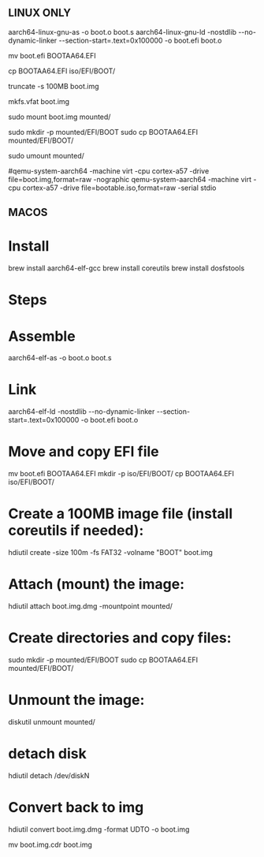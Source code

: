 ## LINUX ONLY

aarch64-linux-gnu-as -o boot.o boot.s
aarch64-linux-gnu-ld -nostdlib --no-dynamic-linker --section-start=.text=0x100000 -o boot.efi boot.o

mv boot.efi BOOTAA64.EFI

cp BOOTAA64.EFI iso/EFI/BOOT/

truncate -s 100MB boot.img

mkfs.vfat boot.img

sudo mount boot.img mounted/

sudo mkdir -p mounted/EFI/BOOT
sudo cp BOOTAA64.EFI mounted/EFI/BOOT/

sudo umount mounted/

#qemu-system-aarch64 -machine virt -cpu cortex-a57 -drive file=boot.img,format=raw -nographic
qemu-system-aarch64 -machine virt -cpu cortex-a57 -drive file=bootable.iso,format=raw -serial stdio

## MACOS
# Install
brew install aarch64-elf-gcc
brew install coreutils
brew install dosfstools
# Steps

# Assemble
aarch64-elf-as -o boot.o boot.s

# Link
aarch64-elf-ld -nostdlib --no-dynamic-linker --section-start=.text=0x100000 -o boot.efi boot.o

# Move and copy EFI file
mv boot.efi BOOTAA64.EFI
mkdir -p iso/EFI/BOOT/
cp BOOTAA64.EFI iso/EFI/BOOT/

# Create a 100MB image file (install coreutils if needed):
hdiutil create -size 100m -fs FAT32 -volname "BOOT" boot.img

# Attach (mount) the image:
hdiutil attach boot.img.dmg -mountpoint mounted/

# Create directories and copy files:
sudo mkdir -p mounted/EFI/BOOT
sudo cp BOOTAA64.EFI mounted/EFI/BOOT/

# Unmount the image:
diskutil unmount mounted/

# detach disk
hdiutil detach /dev/diskN

# Convert back to img
hdiutil convert boot.img.dmg -format UDTO -o boot.img

mv boot.img.cdr boot.img
